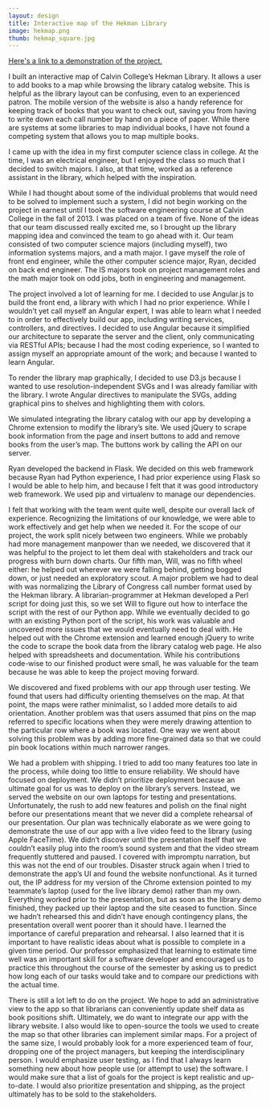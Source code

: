 ```yaml
---
layout: design
title: Interactive map of the Hekman Library
image: hekmap.png
thumb: hekmap_square.jpg
---
```

[Here's a link to a demonstration of the project.](http://hekmap.herokuapp.com/42)

I built an interactive map of Calvin College’s Hekman Library. It allows a user to add books to a map while browsing the library catalog website. This is helpful as the library layout can be confusing, even to an experienced patron. The mobile version of the website is also a handy reference for keeping track of books that you want to check out, saving you from having to write down each call number by hand on a piece of paper. While there are systems at some libraries to map individual books, I have not found a competing system that allows you to map multiple books.

I came up with the idea in my first computer science class in college. At the time, I was an electrical engineer, but I enjoyed the class so much that I decided to switch majors. I also, at that time, worked as a reference assistant in the library, which helped with the inspiration.

While I had thought about some of the individual problems that would need to be solved to implement such a system, I did not begin working on the project in earnest until I took the software engineering course at Calvin College in the fall of 2013. I was placed on a team of five. None of the ideas that our team discussed really excited me, so I brought up the library mapping idea and convinced the team to go ahead with it. Our team consisted of two computer science majors (including myself), two information systems majors, and a math major. I gave myself the role of front end engineer, while the other computer science major, Ryan, decided on back end engineer. The IS majors took on project management roles and the math major took on odd jobs, both in engineering and management.

The project involved a lot of learning for me. I decided to use Angular.js to build the front end, a library with which I had no prior experience. While I wouldn’t yet call myself an Angular expert, I was able to learn what I needed to in order to effectively build our app, including writing services, controllers, and directives. I decided to use Angular because it simplified our architecture to separate the server and the client, only communicating via RESTful APIs; because I had the most coding experience, so I wanted to assign myself an appropriate amount of the work; and because I wanted to learn Angular.

To render the library map graphically, I decided to use D3.js because I wanted to use resolution-independent SVGs and I was already familiar with the library. I wrote Angular directives to manipulate the SVGs, adding graphical pins to shelves and highlighting them with colors.

We simulated integrating the library catalog with our app by developing a Chrome extension to modify the library’s site. We used jQuery to scrape book information from the page and insert buttons to add and remove books from the user’s map. The buttons work by calling the API on our server.

Ryan developed the backend in Flask. We decided on this web framework because Ryan had Python experience, I had prior experience using Flask so I would be able to help him, and because I felt that it was good introductory web framework. We used pip and virtualenv to manage our dependencies.

I felt that working with the team went quite well, despite our overall lack of experience. Recognizing the limitations of our knowledge, we were able to work effectively and get help when we needed it. For the scope of our project, the work split nicely between two engineers. While we probably had more management manpower than we needed, we discovered that it was helpful to the project to let them deal with stakeholders and track our progress with burn down charts. Our fifth man, Will, was no fifth wheel either: he helped out wherever we were falling behind, getting bogged down, or just needed an exploratory scout. A major problem we had to deal with was normalizing the Library of Congress call number format used by the Hekman library. A librarian-programmer at Hekman developed a Perl script for doing just this, so we set Will to figure out how to interface the script with the rest of our Python app. While we eventually decided to go with an existing Python port of the script, his work was valuable and uncovered more issues that we would eventually need to deal with. He helped out with the Chrome extension and learned enough jQuery to write the code to scrape the book data from the library catalog web page. He also helped with spreadsheets and documentation. While his contributions code-wise to our finished product were small, he was valuable for the team because he was able to keep the project moving forward.

We discovered and fixed problems with our app through user testing. We found that users had difficulty orienting themselves on the map. At that point, the maps were rather minimalist, so I added more details to aid orientation. Another problem was that users assumed that pins on the map referred to specific locations when they were merely drawing attention to the particular row where a book was located. One way we went about solving this problem was by adding more fine-grained data so that we could pin book locations within much narrower ranges.

We had a problem with shipping. I tried to add too many features too late in the process, while doing too little to ensure reliability. We should have focused on deployment. We didn’t prioritize deployment because an ultimate goal for us was to deploy on the library’s servers. Instead, we served the website on our own laptops for testing and presentations. Unfortunately, the rush to add new features and polish on the final night before our presentations meant that we never did a complete rehearsal of our presentation. Our plan was technically elaborate as we were going to demonstrate the use of our app with a live video feed to the library (using Apple FaceTime). We didn’t discover until the presentation itself that we couldn’t easily plug into the room’s sound system and that the video stream frequently stuttered and paused. I covered with impromptu narration, but this was not the end of our troubles. Disaster struck again when I tried to demonstrate the app’s UI and found the website nonfunctional. As it turned out, the IP address for my version of the Chrome extension pointed to my teammate’s laptop (used for the live library demo) rather than my own. Everything worked prior to the presentation, but as soon as the library demo finished, they packed up their laptop and the site ceased to function. Since we hadn’t rehearsed this and didn’t have enough contingency plans, the presentation overall went poorer than it should have. I learned the importance of careful preparation and rehearsal. I also learned that it is important to have realistic ideas about what is possible to complete in a given time period. Our professor emphasized that learning to estimate time well was an important skill for a software developer and encouraged us to practice this throughout the course of the semester by asking us to predict how long each of our tasks would take and to compare our predictions with the actual time.

There is still a lot left to do on the project. We hope to add an administrative view to the app so that librarians can conveniently update shelf data as book positions shift. Ultimately, we do want to integrate our app with the library website. I also would like to open-source the tools we used to create the map so that other libraries can implement similar maps. For a project of the same size, I would probably look for a more experienced team of four, dropping one of the project managers, but keeping the interdisciplinary person. I would emphasize user testing, as I find that I always learn something new about how people use (or attempt to use) the software. I would make sure that a list of goals for the project is kept realistic and up-to-date. I would also prioritize presentation and shipping, as the project ultimately has to be sold to the stakeholders.
